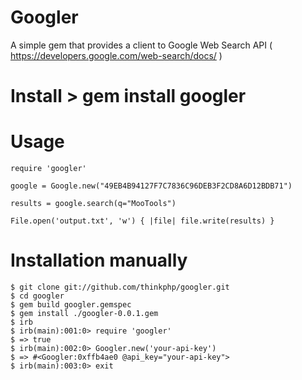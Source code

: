 # Googler

A simple gem that provides a client to Google Web Search API ( https://developers.google.com/web-search/docs/ )

# Install > gem install googler

# Usage

```
require 'googler'

google = Google.new("49EB4B94127F7C7836C96DEB3F2CD8A6D12BDB71")

results = google.search(q="MooTools")

File.open('output.txt', 'w') { |file| file.write(results) }
```

# Installation manually

```
$ git clone git://github.com/thinkphp/googler.git
$ cd googler
$ gem build googler.gemspec
$ gem install ./googler-0.0.1.gem
$ irb
$ irb(main):001:0> require 'googler'
$ => true
$ irb(main):002:0> Googler.new('your-api-key')
$ => #<Googler:0xffb4ae0 @api_key="your-api-key">
$ irb(main):003:0> exit
```